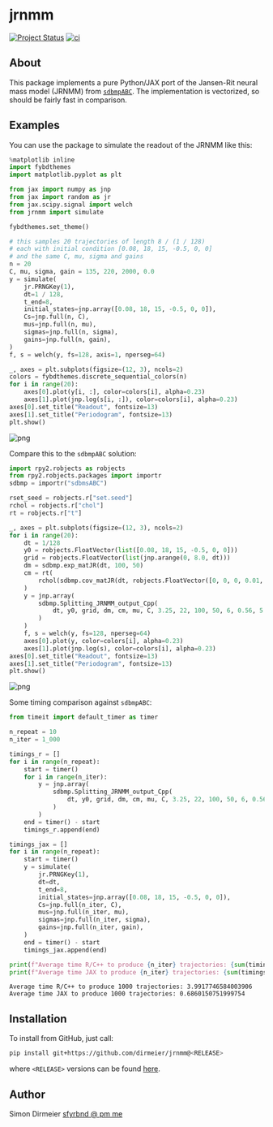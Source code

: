 # jrnmm

[![Project Status](http://www.repostatus.org/badges/latest/concept.svg)](http://www.repostatus.org/#concept)
[![ci](https://github.com/dirmeier/jrnmm/workflows/ci/badge.svg)](https://github.com/dirmeier/jrnmm/actions?query=workflow%3Aci)

## About

This package implements a pure Python/JAX port of the Jansen-Rit neural mass model (JRNMM) from [`sdbmpABC`](https://github.com/massimilianotamborrino/sdbmpABC). The implementation is vectorized, so should be fairly fast in comparison.

## Examples

You can use the package to simulate the readout of the JRNMM like this:


```python
%matplotlib inline
import fybdthemes
import matplotlib.pyplot as plt

from jax import numpy as jnp
from jax import random as jr
from jax.scipy.signal import welch
from jrnmm import simulate

fybdthemes.set_theme()

# this samples 20 trajectories of length 8 / (1 / 128)
# each with initial condition [0.08, 18, 15, -0.5, 0, 0]
# and the same C, mu, sigma and gains
n = 20
C, mu, sigma, gain = 135, 220, 2000, 0.0
y = simulate(
    jr.PRNGKey(1),
    dt=1 / 128,
    t_end=8,
    initial_states=jnp.array([0.08, 18, 15, -0.5, 0, 0]),
    Cs=jnp.full(n, C),
    mus=jnp.full(n, mu),
    sigmas=jnp.full(n, sigma),
    gains=jnp.full(n, gain),
)
f, s = welch(y, fs=128, axis=1, nperseg=64)

_, axes = plt.subplots(figsize=(12, 3), ncols=2)
colors = fybdthemes.discrete_sequential_colors(n)
for i in range(20):
    axes[0].plot(y[i, :], color=colors[i], alpha=0.23)
    axes[1].plot(jnp.log(s[i, :]), color=colors[i], alpha=0.23)
axes[0].set_title("Readout", fontsize=13)
axes[1].set_title("Periodogram", fontsize=13)
plt.show()
```



![png](README_files/README_3_0.png)



Compare this to the `sdbmpABC` solution:


```python
import rpy2.robjects as robjects
from rpy2.robjects.packages import importr
sdbmp = importr("sdbmsABC")

rset_seed = robjects.r["set.seed"]
rchol = robjects.r["chol"]
rt = robjects.r["t"]

_, axes = plt.subplots(figsize=(12, 3), ncols=2)
for i in range(20):
    dt = 1/128
    y0 = robjects.FloatVector(list([0.08, 18, 15, -0.5, 0, 0]))
    grid = robjects.FloatVector(list(jnp.arange(0, 8.0, dt)))
    dm = sdbmp.exp_matJR(dt, 100, 50)
    cm = rt(
        rchol(sdbmp.cov_matJR(dt, robjects.FloatVector([0, 0, 0, 0.01, sigma, 1.0]), 100, 50))
    )
    y = jnp.array(
        sdbmp.Splitting_JRNMM_output_Cpp(
            dt, y0, grid, dm, cm, mu, C, 3.25, 22, 100, 50, 6, 0.56, 5.0
        )
    )
    f, s = welch(y, fs=128, nperseg=64)
    axes[0].plot(y, color=colors[i], alpha=0.23)
    axes[1].plot(jnp.log(s), color=colors[i], alpha=0.23)
axes[0].set_title("Readout", fontsize=13)
axes[1].set_title("Periodogram", fontsize=13)
plt.show()
```



![png](README_files/README_5_0.png)



Some timing comparison against `sdbmpABC`:


```python
from timeit import default_timer as timer

n_repeat = 10
n_iter = 1_000

timings_r = []
for i in range(n_repeat):
    start = timer()
    for i in range(n_iter):
        y = jnp.array(
            sdbmp.Splitting_JRNMM_output_Cpp(
                dt, y0, grid, dm, cm, mu, C, 3.25, 22, 100, 50, 6, 0.56, 5.0
            )
        )
    end = timer() - start
    timings_r.append(end)

timings_jax = []
for i in range(n_repeat):
    start = timer()
    y = simulate(
        jr.PRNGKey(1),
        dt=dt,
        t_end=8,
        initial_states=jnp.array([0.08, 18, 15, -0.5, 0, 0]),
        Cs=jnp.full(n_iter, C),
        mus=jnp.full(n_iter, mu),
        sigmas=jnp.full(n_iter, sigma),
        gains=jnp.full(n_iter, gain),
    )
    end = timer() - start
    timings_jax.append(end)
```


```python
print(f"Average time R/C++ to produce {n_iter} trajectories: {sum(timings_r) / n_repeat}")
print(f"Average time JAX to produce {n_iter} trajectories: {sum(timings_jax) / n_repeat}")
```

    Average time R/C++ to produce 1000 trajectories: 3.9917746584003906
    Average time JAX to produce 1000 trajectories: 0.6860150751999754


## Installation

To install from GitHub, just call:

```bash
pip install git+https://github.com/dirmeier/jrnmm@<RELEASE>
```

where `<RELEASE>` versions can be found [here](https://github.com/dirmeier/jrnmm/releases).

## Author

Simon Dirmeier <a href="mailto:sfyrbnd @ pm me">sfyrbnd @ pm me</a>
